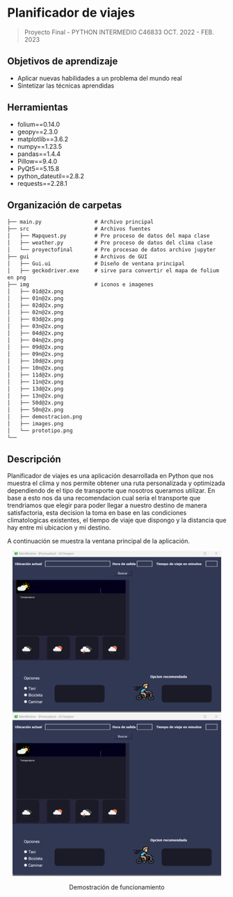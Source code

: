 # Planificador de viajes
> Proyecto Final - PYTHON INTERMEDIO C46833 OCT. 2022 - FEB. 2023

## Objetivos de aprendizaje
- Aplicar nuevas habilidades a un problema del mundo real
- Sintetizar las técnicas aprendidas

## Herramientas
- folium==0.14.0
- geopy==2.3.0
- matplotlib==3.6.2
- numpy==1.23.5
- pandas==1.4.4
- Pillow==9.4.0
- PyQt5==5.15.8
- python_dateutil==2.8.2
- requests==2.28.1
 
## Organización de carpetas

```
├── main.py                 # Archivo principal
├── src                     # Archivos fuentes
│   ├── Mapquest.py         # Pre proceso de datos del mapa clase
│   ├── weather.py          # Pre proceso de datos del clima clase
│   └── proyectofinal       # Pre procesao de datos archivo jupyter
├── gui                     # Archivos de GUI
│   ├── Gui.ui              # Diseño de ventana principal
│   ├── geckodriver.exe     # sirve para convertir el mapa de folium en png
├── img                     # iconos e imagenes
│   ├── 01d@2x.png
│   ├── 01n@2x.png
│   ├── 02d@2x.png  
│   ├── 02n@2x.png
│   ├── 03d@2x.png
│   ├── 03n@2x.png
│   ├── 04d@2x.png
│   ├── 04n@2x.png
│   ├── 09d@2x.png
│   ├── 09n@2x.png
│   ├── 10d@2x.png
│   ├── 10n@2x.png
│   ├── 11d@2x.png
│   ├── 11n@2x.png
│   ├── 13d@2x.png
│   ├── 13n@2x.png
│   ├── 50d@2x.png
│   ├── 50n@2x.png
│   ├── demostracion.png
│   ├── images.png
│   └── prototipo.png
└── 
```



## Descripción

Planificador de viajes es una aplicación desarrollada en Python que nos muestra el clima y nos permite obtener una ruta personalizada y optimizada dependiendo de el tipo de transporte que nosotros queramos utilizar.
En base a esto nos da una recomendacion cual seria el transporte que trendriamos que elegir para poder llegar a nuestro destino de manera satisfactoria, esta decision la toma en base en las condiciones climatologicas existentes, el tiempo de viaje que dispongo y la distancia que hay entre mi ubicacion y mi destino.

A continuación se muestra la ventana principal de la aplicación. 
 

<div align="center">
<img src="./img/prototipo.png" style="width: 50vw; min-width: 140px; >
</div>
<br>
<br>
<br>
<div align="center">
<a href="https://youtu.be/W_IQ4EbTPRk" target="_blank">
<img src="./img/prototipo.png" style="width: 50vw; min-width: 140px;" >
</a>
<p>Demostración de funcionamiento</p>
</div>


<br/><br/>

